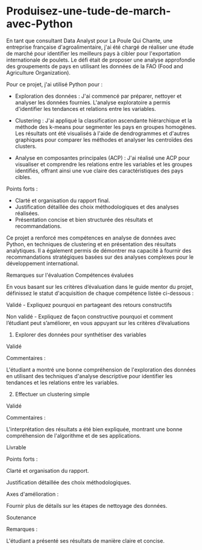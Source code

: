 # Produisez-une-tude-de-march-avec-Python
En tant que consultant Data Analyst pour La Poule Qui Chante, une entreprise française d'agroalimentaire, j'ai été chargé de réaliser une étude de marché pour identifier les meilleurs pays à cibler pour l'exportation internationale de poulets. Le défi était de proposer une analyse approfondie des groupements de pays en utilisant les données de la FAO (Food and Agriculture Organization).

Pour ce projet, j'ai utilisé Python pour :

- Exploration des données : J'ai commencé par préparer, nettoyer et analyser les données fournies. L'analyse exploratoire a permis d'identifier les tendances et relations entre les variables.

- Clustering : J'ai appliqué la classification ascendante hiérarchique et la méthode des k-means pour segmenter les pays en groupes homogènes. Les résultats ont été visualisés à l'aide de dendrogrammes et d'autres graphiques pour comparer les méthodes et analyser les centroïdes des clusters.

- Analyse en composantes principales (ACP) : J'ai réalisé une ACP pour visualiser et comprendre les relations entre les variables et les groupes identifiés, offrant ainsi une vue claire des caractéristiques des pays cibles.

Points forts :
- Clarté et organisation du rapport final.
- Justification détaillée des choix méthodologiques et des analyses réalisées.
- Présentation concise et bien structurée des résultats et recommandations.

Ce projet a renforcé mes compétences en analyse de données avec Python, en techniques de clustering et en présentation des résultats analytiques. Il a également permis de démontrer ma capacité à fournir des recommandations stratégiques basées sur des analyses complexes pour le développement international.

Remarques sur l'évaluation
Compétences évaluées

En vous basant sur les critères d’évaluation dans le guide mentor du projet, définissez le statut d'acquisition de chaque compétence listée ci-dessous :

Validé - Expliquez pourquoi en partageant des retours constructifs

Non validé - Expliquez de façon constructive pourquoi et comment l’étudiant peut s’améliorer, en vous appuyant sur les critères d’évaluations

1. Explorer des données pour synthétiser des variables

Validé 

Commentaires :

L'étudiant a montré une bonne compréhension de l'exploration des données en utilisant des techniques d'analyse descriptive pour identifier les tendances et les relations entre les variables.

2. Effectuer un clustering simple

Validé 

Commentaires :

L'interprétation des résultats a été bien expliquée, montrant une bonne compréhension de l'algorithme et de ses applications.

Livrable

Points forts :

Clarté et organisation du rapport.

Justification détaillée des choix méthodologiques.

Axes d'amélioration :

Fournir plus de détails sur les étapes de nettoyage des données.

Soutenance

Remarques :

L'étudiant a présenté ses résultats de manière claire et concise.

